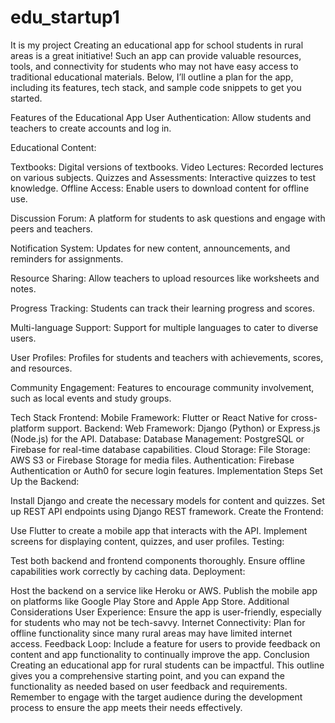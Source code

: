# edu_startup1
It is my project
Creating an educational app for school students in rural areas is a great initiative! Such an app can provide valuable resources, tools, and connectivity for students who may not have easy access to traditional educational materials. Below, I’ll outline a plan for the app, including its features, tech stack, and sample code snippets to get you started.

Features of the Educational App
User Authentication: Allow students and teachers to create accounts and log in.

Educational Content:

Textbooks: Digital versions of textbooks.
Video Lectures: Recorded lectures on various subjects.
Quizzes and Assessments: Interactive quizzes to test knowledge.
Offline Access: Enable users to download content for offline use.

Discussion Forum: A platform for students to ask questions and engage with peers and teachers.

Notification System: Updates for new content, announcements, and reminders for assignments.

Resource Sharing: Allow teachers to upload resources like worksheets and notes.

Progress Tracking: Students can track their learning progress and scores.

Multi-language Support: Support for multiple languages to cater to diverse users.

User Profiles: Profiles for students and teachers with achievements, scores, and resources.

Community Engagement: Features to encourage community involvement, such as local events and study groups.

Tech Stack
Frontend:
Mobile Framework: Flutter or React Native for cross-platform support.
Backend:
Web Framework: Django (Python) or Express.js (Node.js) for the API.
Database:
Database Management: PostgreSQL or Firebase for real-time database capabilities.
Cloud Storage:
File Storage: AWS S3 or Firebase Storage for media files.
Authentication:
Firebase Authentication or Auth0 for secure login features.
Implementation Steps
Set Up the Backend:

Install Django and create the necessary models for content and quizzes.
Set up REST API endpoints using Django REST framework.
Create the Frontend:

Use Flutter to create a mobile app that interacts with the API.
Implement screens for displaying content, quizzes, and user profiles.
Testing:

Test both backend and frontend components thoroughly.
Ensure offline capabilities work correctly by caching data.
Deployment:

Host the backend on a service like Heroku or AWS.
Publish the mobile app on platforms like Google Play Store and Apple App Store.
Additional Considerations
User Experience: Ensure the app is user-friendly, especially for students who may not be tech-savvy.
Internet Connectivity: Plan for offline functionality since many rural areas may have limited internet access.
Feedback Loop: Include a feature for users to provide feedback on content and app functionality to continually improve the app.
Conclusion
Creating an educational app for rural students can be impactful. This outline gives you a comprehensive starting point, and you can expand the functionality as needed based on user feedback and requirements. Remember to engage with the target audience during the development process to ensure the app meets their needs effectively.
